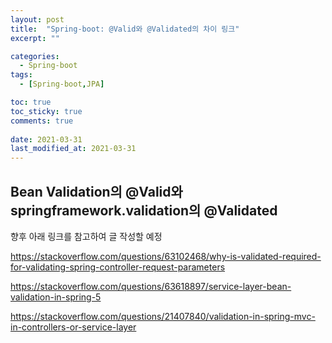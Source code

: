 ```yaml
---
layout: post
title:  "Spring-boot: @Valid와 @Validated의 차이 링크"
excerpt: ""

categories:
  - Spring-boot
tags:
  - [Spring-boot,JPA]

toc: true
toc_sticky: true
comments: true
 
date: 2021-03-31
last_modified_at: 2021-03-31
---
```


## Bean Validation의 @Valid와 springframework.validation의 @Validated

향후 아래 링크를 참고하여 글 작성할 예정

<https://stackoverflow.com/questions/63102468/why-is-validated-required-for-validating-spring-controller-request-parameters>

<https://stackoverflow.com/questions/63618897/service-layer-bean-validation-in-spring-5>

<https://stackoverflow.com/questions/21407840/validation-in-spring-mvc-in-controllers-or-service-layer>


